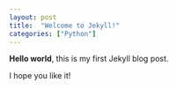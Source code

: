 ```yaml
---
layout: post
title:  "Welcome to Jekyll!"
categories: ["Python"]
---
```


**Hello world**, this is my first Jekyll blog post.

I hope you like it!
